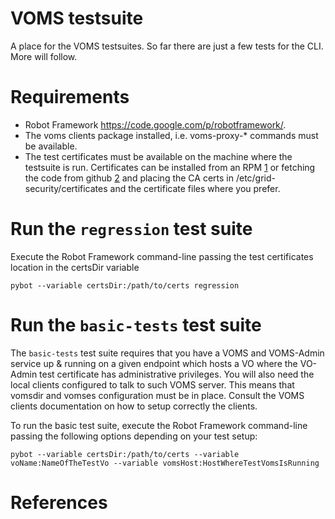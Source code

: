 # VOMS testsuite

A place for the VOMS testsuites. So far there are just a few tests for the CLI. More will follow. 

# Requirements

- Robot Framework https://code.google.com/p/robotframework/.
- The voms clients package installed, i.e. voms-proxy-* commands must be available.
- The test certificates must be available on the machine where the testsuite is run. Certificates
can be installed from an RPM [1] or fetching the code from github [2] and placing the CA certs
in /etc/grid-security/certificates and the certificate files where you prefer.

# Run the `regression` test suite

Execute the Robot Framework command-line passing the test certificates location in the certsDir variable  

    pybot --variable certsDir:/path/to/certs regression

# Run the `basic-tests` test suite 

The `basic-tests` test suite requires that you have a VOMS and VOMS-Admin service up & running on a given
endpoint which hosts a VO where the VO-Admin test certificate has administrative privileges.
You will also need the local clients configured to talk to such VOMS server. 
This means that vomsdir and vomses configuration must be in place. Consult the VOMS clients documentation
on how to setup correctly the clients.

To run the basic test suite, execute the Robot Framework command-line passing the following options 
depending on your test setup:
    
    pybot --variable certsDir:/path/to/certs --variable voName:NameOfTheTestVo --variable vomsHost:HostWhereTestVomsIsRunning

# References

[1]: http://radiohead.cnaf.infn.it:9999/job/test-ca/os=SL5_x86_64/lastSuccessfulBuild/artifact/igi-test-ca/rpmbuild/RPMS/noarch/igi-test-ca-1.0.0-1.sl5.noarch.rpm  "The test certificates RPM package"
[2]: https://github.com/andreaceccanti/test-ca/tree/master/igi-test-ca  "The test certificates on Github"
